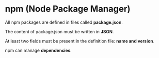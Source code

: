 # npm (Node Package Manager)

All npm packages are defined in files called **package.json**.

The content of package.json must be written in **JSON**.

At least two fields must be present in the definition file: **name and version**.

npm can manage **dependencies**.